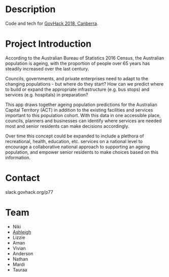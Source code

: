 # Description 
Code and tech for [GovHack 2018, Canberra](https://2018.hackerspace.govhack.org/events/canberra_australian_capital_territory).

# Project Introduction 
According to the Australian Bureau of Statistics 2016 Census, the Australian population is ageing, with the proportion of people over 65 years has steadily increased over the last century.

Councils, governments, and private enterprises need to adapt to the changing populations - but where do they start? How can we predict where to build or expand the appropriate infrastructure (e.g. bus stops) and services (e.g. hospitals) in preparation?

This app draws together ageing population predictions for the Australian Capital Territory (ACT) in addition to the existing facilities and services important to this population cohort. With this data in one accessible place, councils, planners and businesses can identify where services are needed most and senior residents can make decisions accordingly.

Over time this concept could be expanded to include a plethora of recreational, health, education, etc. services on a national level to encourage a collaborative national approach to supporting an ageing population, and empower senior residents to make choices based on this information.

# Contact
slack.govhack.org/p77

# Team
- Niki
- [Ashleigh](https://www.linkedin.com/in/ashleigh-blechynden-b0b718110/)
- Lizzie
- Aman
- Vivian
- Anderson
- Nathan
- Mardi
- Tauraa
